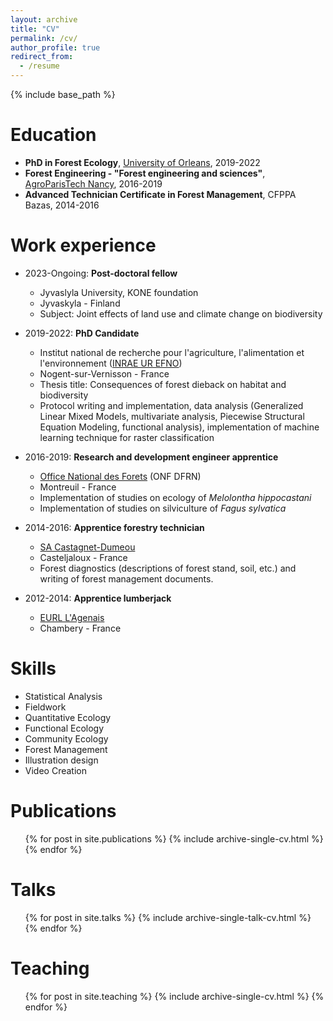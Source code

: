 ```yaml
---
layout: archive
title: "CV"
permalink: /cv/
author_profile: true
redirect_from:
  - /resume
---
```


{% include base_path %}

Education
======
* **PhD in Forest Ecology**, [University of Orleans](https://www.univ-orleans.fr/en), 2019-2022
* **Forest Engineering - "Forest engineering and sciences"**, [AgroParisTech Nancy](http://www2.agroparistech.fr/Welcome-to-AgroParisTech.html), 2016-2019
* **Advanced Technician Certificate in Forest Management**, CFPPA Bazas, 2014-2016

Work experience
======
* 2023-Ongoing: **Post-doctoral fellow**
  * Jyvaslyla University, KONE foundation
  * Jyvaskyla - Finland
  * Subject: Joint effects of land use and climate change on biodiversity
* 2019-2022: **PhD Candidate**
  * Institut national de recherche pour l'agriculture, l'alimentation et l'environnement ([INRAE UR EFNO](https://www6.val-de-loire.inrae.fr/efno/))
  * Nogent-sur-Vernisson - France
  * Thesis title: Consequences of forest dieback on habitat and biodiversity
  * Protocol writing and implementation, data analysis (Generalized Linear Mixed Models, multivariate analysis, Piecewise Structural Equation Modeling, functional analysis), implementation of machine learning technique for raster classification

* 2016-2019: **Research and development engineer apprentice**
  * [Office National des Forets](https://www.onf.fr/onf) (ONF DFRN)
  * Montreuil - France
  * Implementation of studies on ecology of *Melolontha hippocastani*
  * Implementation of studies on silviculture of *Fagus sylvatica*

* 2014-2016: **Apprentice forestry technician**
  * [SA Castagnet-Dumeou](http://castagnet-dumeou.fr/)
  * Casteljaloux - France
  * Forest diagnostics (descriptions of forest stand, soil, etc.) and writing of forest management documents.

* 2012-2014: **Apprentice lumberjack**
  * [EURL L'Agenais](https://www.lagenais.com/)
  * Chambery - France
  
Skills
======
* Statistical Analysis
* Fieldwork
* Quantitative Ecology
* Functional Ecology
* Community Ecology
* Forest Management
* Illustration design
* Video Creation

Publications
======
  <ul>{% for post in site.publications %}
    {% include archive-single-cv.html %}
  {% endfor %}</ul>
  
Talks
======
  <ul>{% for post in site.talks %}
    {% include archive-single-talk-cv.html %}
  {% endfor %}</ul>
  
Teaching
======
  <ul>{% for post in site.teaching %}
    {% include archive-single-cv.html %}
  {% endfor %}</ul>
  
